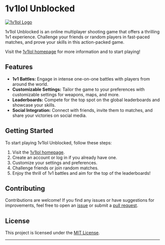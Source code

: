 # 1v1lol Unblocked

[![1v1lol Logo](link_to_logo_image)](https://1v1lol.me)

1v1lol Unblocked is an online multiplayer shooting game that offers a thrilling 1v1 experience. Challenge your friends or random players in fast-paced matches, and prove your skills in this action-packed game.

Visit the [1v1lol homepage](https://1v1lol.me) for more information and to start playing!

## Features

- **1v1 Battles:** Engage in intense one-on-one battles with players from around the world.
- **Customizable Settings:** Tailor the game to your preferences with customizable settings for weapons, maps, and more.
- **Leaderboards:** Compete for the top spot on the global leaderboards and showcase your skills.
- **Social Integration:** Connect with friends, invite them to matches, and share your victories on social media.

## Getting Started

To start playing 1v1lol Unblocked, follow these steps:

1. Visit the [1v1lol homepage](https://1v1lol.me).
2. Create an account or log in if you already have one.
3. Customize your settings and preferences.
4. Challenge friends or join random matches.
5. Enjoy the thrill of 1v1 battles and aim for the top of the leaderboards!

## Contributing

Contributions are welcome! If you find any issues or have suggestions for improvements, feel free to open an [issue](https://github.com/your-username/1v1lol-unblocked/issues) or submit a [pull request](https://github.com/your-username/1v1lol-unblocked/pulls).

## License

This project is licensed under the [MIT License](LICENSE).

---
